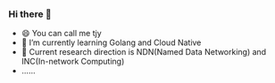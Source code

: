 ### Hi there 👋
- 😄 You can call me tjy
- 🌱 I’m currently learning Golang and Cloud Native
- 🔭 Current research direction is NDN(Named Data Networking) and INC(In-network Computing)
- ……
<!--
**10212/10212** is a ✨ _special_ ✨ repository because its `README.md` (this file) appears on your GitHub profile.

Here are some ideas to get you started:

- 🔭 I’m currently working on G
- 🌱 I’m currently learning ...
- 👯 I’m looking to collaborate on ...
- 🤔 I’m looking for help with ...
- 💬 Ask me about ...
- 📫 How to reach me: ...
- 😄 Pronouns: ...
- ⚡ Fun fact: ...
-->
